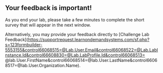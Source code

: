 ## Your feedback is important!

As you end your lab, please take a few minutes to complete the short survey that will appear in the next window.

Alternatively, you may provide your feedback directly to [Challenge Lab Feedback](https://supportrequest.learnondemandsystems.com/sf.php?s=123formbuilder-5553155&control66068515=@Lab.User.Email&control66068522=@Lab.LabInstance.Id&control66608830=@Lab.LabProfile.Id&control66068513=
@lab.User.FirstName&control66068514=@lab.User.LastName&control66068517=@lab.User.Organization.Name).
